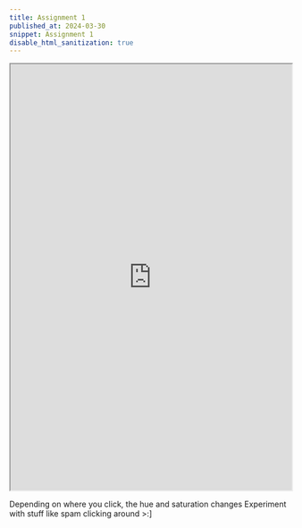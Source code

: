 ```yaml
---
title: Assignment 1
published_at: 2024-03-30
snippet: Assignment 1
disable_html_sanitization: true
---
```


<iframe src="https://editor.p5js.org/chococake1/full/GuNAEq_wN" width="100%" height="762"></iframe>

Depending on where you click, the hue and saturation changes
Experiment with stuff like spam clicking around >:]
